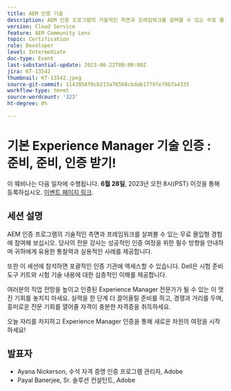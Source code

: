 ```yaml
---
title: AEM 인증 기술
description: AEM 인증 프로그램의 기술적인 측면과 프레임워크를 살펴볼 수 있는 무료 몰입형 경험에 참여해 보십시오. 당사의 전문 강사는 성공적인 인증 여정을 위한 필수 방향을 안내하며, 귀하에게 유용한 통찰력과 실용적인 사례를 제공합니다.또한 이 세션에 참석하면 포괄적인 인증 기관에 액세스할 수 있습니다. Dell은 시험 준비 도구 세트와 시험의 기술 내용에 대한 심층적인 이해를 제공해 드립니다.귀하의 경력을 향상시키고 공인 Experience Manager 전문가가 될 수 있는 이 멋진 기회를 놓치지 마십시오. 실력을 한 단계 더 끌어올릴 준비를 하고, 경쟁과 거리를 두고, 흥미로운 전문 기회의 문을 열 자격이 충분한 자격증을 취득하세요.오늘 자리를 차지하고 Experience Manager 자격증을 통해 새로운 차원의 여정을 시작하세요!
version: Cloud Service
feature: AEM Community Lens
topic: Certification
role: Developer
level: Intermediate
doc-type: Event
last-substantial-update: 2023-06-22T00:00:00Z
jira: KT-13542
thumbnail: KT-13542.jpeg
source-git-commit: 1143058f0cb213a765b8cbdab1779fe79b7a4335
workflow-type: tm+mt
source-wordcount: '323'
ht-degree: 0%

---
```



# 기본 Experience Manager 기술 인증 : 준비, 준비, 인증 받기!

이 웨비나는 다음 일자에 수행됩니다. **6월 28일**, 2023년 오전 8시(PST) 이것을 통해 등록하십시오. [이벤트 페이지 링크](https://adobe.ly/3Ni6XeL).

## 세션 설명

AEM 인증 프로그램의 기술적인 측면과 프레임워크를 살펴볼 수 있는 무료 몰입형 경험에 참여해 보십시오. 당사의 전문 강사는 성공적인 인증 여정을 위한 필수 방향을 안내하며 귀하에게 유용한 통찰력과 실용적인 사례를 제공합니다.

또한 이 세션에 참석하면 포괄적인 인증 기관에 액세스할 수 있습니다. Dell은 시험 준비 도구 키트와 시험 기술 내용에 대한 심층적인 이해를 제공합니다.

여러분의 직업 전망을 높이고 인증된 Experience Manager 전문가가 될 수 있는 이 멋진 기회를 놓치지 마세요. 실력을 한 단계 더 끌어올릴 준비를 하고, 경쟁과 거리를 두며, 흥미로운 전문 기회를 열어줄 자격이 충분한 자격증을 취득하세요.

오늘 자리를 차지하고 Experience Manager 인증을 통해 새로운 차원의 여정을 시작하세요!

## 발표자

* Ayana Nickerson, 수석 자격 증명 인증 프로그램 관리자, Adobe
* Payal Banerjee, Sr. 솔루션 컨설턴트, Adobe

